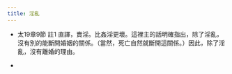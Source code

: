 ```yaml
---
title: 淫亂
---
```


- 太19章9節 註1
直譯，賣淫。比姦淫更壞。這裡主的話明確指出，除了淫亂，沒有別的能斷開婚姻的關係。（當然，死亡自然就斷開這關係。）因此，除了淫亂，沒有離婚的理由。

- 
